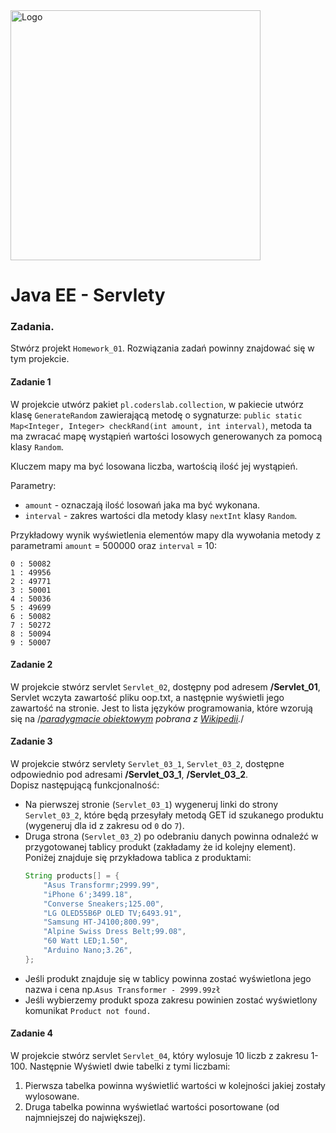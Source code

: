 <img alt="Logo" src="http://coderslab.pl/svg/logo-coderslab.svg" width="400">

# Java EE - Servlety

### Zadania.

Stwórz projekt `Homework_01`. Rozwiązania zadań powinny znajdować się w tym projekcie.


#### Zadanie 1
W projekcie utwórz pakiet `pl.coderslab.collection`, w pakiecie utwórz klasę `GenerateRandom` zawierającą metodę o sygnaturze:
`public static Map<Integer, Integer> checkRand(int amount, int interval)`, metoda ta ma zwracać mapę wystąpień wartości losowych generowanych za pomocą klasy `Random`.

Kluczem mapy ma być losowana liczba, wartością ilość jej wystąpień.

Parametry:
- `amount` - oznaczają ilość losowań jaka ma być wykonana.
- `interval` - zakres wartości dla metody klasy `nextInt` klasy `Random`.

Przykładowy wynik wyświetlenia elementów mapy dla wywołania metody z parametrami `amount` = 500000 oraz `interval` = 10:

````
0 : 50082
1 : 49956
2 : 49771
3 : 50001
4 : 50036
5 : 49699
6 : 50082
7 : 50272
8 : 50094
9 : 50007

````


#### Zadanie 2

W projekcie stwórz servlet `Servlet_02`, dostępny pod adresem **/Servlet_01**,  
Servlet wczyta zawartość pliku oop.txt, a następnie wyświetli jego zawartość na stronie. Jest to lista języków programowania, które wzorują się na /*[paradygmacie obiektowym][oop-paradygmat] pobrana z [Wikipedii][oop-wiki].*/



#### Zadanie 3

W projekcie stwórz servlety `Servlet_03_1`, `Servlet_03_2`, dostępne odpowiednio pod adresami
 **/Servlet_03_1**, **/Servlet_03_2**.  
Dopisz następującą funkcjonalność:
* Na pierwszej stronie (`Servlet_03_1`) wygeneruj linki do strony `Servlet_03_2`, które będą przesyłały metodą GET id szukanego produktu (wygeneruj dla id z zakresu od `0` do `7`).
* Druga strona (`Servlet_03_2`) po odebraniu danych powinna odnaleźć w przygotowanej tablicy produkt (zakładamy że id kolejny element). Poniżej znajduje się przykładowa tablica z produktami:
    ```java
    String products[] = {
        "Asus Transformr;2999.99",
        "iPhone 6';3499.18",
        "Converse Sneakers;125.00",
        "LG OLED55B6P OLED TV;6493.91",
        "Samsung HT-J4100;800.99",
        "Alpine Swiss Dress Belt;99.08",
        "60 Watt LED;1.50",
        "Arduino Nano;3.26",
    };
    ```
* Jeśli produkt znajduje się w tablicy powinna zostać wyświetlona jego nazwa i cena np.`Asus Transformer - 2999.99zł`
* Jeśli wybierzemy produkt spoza zakresu powinien zostać wyświetlony komunikat `Product not found.`



#### Zadanie 4

W projekcie stwórz servlet `Servlet_04`, który wylosuje 10 liczb z zakresu 1-100. Następnie Wyświetl dwie tabelki z tymi liczbami:
1. Pierwsza tabelka powinna wyświetlić wartości w kolejności jakiej zostały wylosowane.
2. Druga tabelka powinna wyświetlać wartości posortowane (od najmniejszej do największej).

<!-- Links -->
[oop-paradygmat]:https://pl.wikipedia.org/wiki/Programowanie_obiektowe
[oop-wiki]:https://en.wikipedia.org/wiki/List_of_object-oriented_programming_languages
